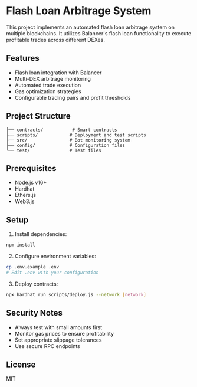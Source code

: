 # Flash Loan Arbitrage System

This project implements an automated flash loan arbitrage system on multiple blockchains. It utilizes Balancer's flash loan functionality to execute profitable trades across different DEXes.

## Features

- Flash loan integration with Balancer
- Multi-DEX arbitrage monitoring
- Automated trade execution
- Gas optimization strategies
- Configurable trading pairs and profit thresholds

## Project Structure

```
├── contracts/           # Smart contracts
├── scripts/            # Deployment and test scripts
├── src/                # Bot monitoring system
├── config/             # Configuration files
└── test/               # Test files
```

## Prerequisites

- Node.js v16+
- Hardhat
- Ethers.js
- Web3.js

## Setup

1. Install dependencies:
```bash
npm install
```

2. Configure environment variables:
```bash
cp .env.example .env
# Edit .env with your configuration
```

3. Deploy contracts:
```bash
npx hardhat run scripts/deploy.js --network [network]
```

## Security Notes

- Always test with small amounts first
- Monitor gas prices to ensure profitability
- Set appropriate slippage tolerances
- Use secure RPC endpoints

## License

MIT
